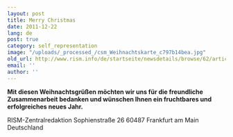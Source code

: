 ```yaml
---
layout: post
title: Merry Christmas
date: 2011-12-22
lang: de
post: true
category: self_representation
image: "/uploads/_processed_/csm_Weihnachtskarte_c797b14bea.jpg"
old_url: http://www.rism.info/de/startseite/newsdetails/browse/62/article/64/merry-christmas.html
email: ''
author: ''
---
```



**Mit diesen Weihnachtsgrüßen möchten wir uns für die freundliche Zusammenarbeit bedanken und wünschen Ihnen ein fruchtbares und erfolgreiches neues Jahr.**

RISM-Zentralredaktion
Sophienstraße 26
60487 Frankfurt am Main
Deutschland